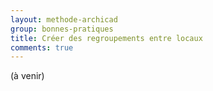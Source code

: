 ```yaml
---
layout: methode-archicad
group: bonnes-pratiques
title: Créer des regroupements entre locaux
comments: true
---
```


(à venir)
